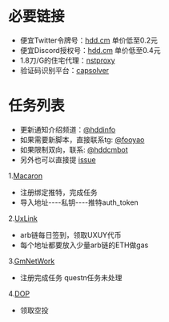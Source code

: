 # 必要链接
- 便宜Twitter令牌号：[hdd.cm](https://hdd.cm/)  单价低至0.2元
- 便宜Discord授权号：[hdd.cm](https://hdd.cm/)  单价低至0.4元
- 1.8刀/G的住宅代理：[nstproxy](https://app.nstproxy.com/register?i=7JunWz)
- 验证码识别平台：[capsolver](https://dashboard.capsolver.com/passport/register?inviteCode=-6bvop_IGgaT)

# 任务列表
- 更新通知介绍频道：[@hddinfo](https://t.me/hddinfo)
- 如果需要新脚本，直接联系tg: [@fooyao](https://t.me/fooyao)
- 如果限制双向，联系: [@hddcmbot](https://t.me/hddcmbot)
- 另外也可以直接提 [issue](https://github.com/Fooyao/web3Task/issues/new)

1.[Macaron](https://www.macaron.xyz/#/airdrop)
- 注册绑定推特，完成任务
- 导入地址----私钥----推特auth_token

2.[UxLink](https://binance.uxlink.io/)
- arb链每日签到，领取UXUY代币
- 每个地址都要放入少量arb链的ETH做gas

3.[GmNetWork](https://launchpad.gmnetwork.ai/mission?invite_code=LK0U)
- 注册完成任务 questn任务未处理

4.[DOP](https://claim.dop.org/)
- 领取空投